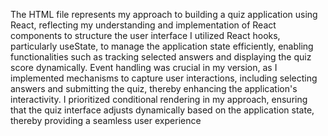 The HTML file represents my approach to building a quiz application using React, reflecting my understanding and implementation of React components to structure the user interface
I utilized React hooks, particularly useState, to manage the application state efficiently, enabling functionalities such as tracking selected answers and displaying the quiz score dynamically.
Event handling was crucial in my version, as I implemented mechanisms to capture user interactions, including selecting answers and submitting the quiz, thereby enhancing the application's interactivity.
I prioritized conditional rendering in my approach, ensuring that the quiz interface adjusts dynamically based on the application state, thereby providing a seamless user experience
